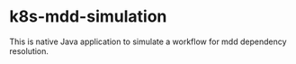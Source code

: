 # k8s-mdd-simulation
This is native Java application to simulate a workflow for mdd dependency resolution.
